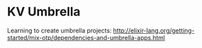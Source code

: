 # KV Umbrella

Learning to create umbrella projects:
http://elixir-lang.org/getting-started/mix-otp/dependencies-and-umbrella-apps.html

